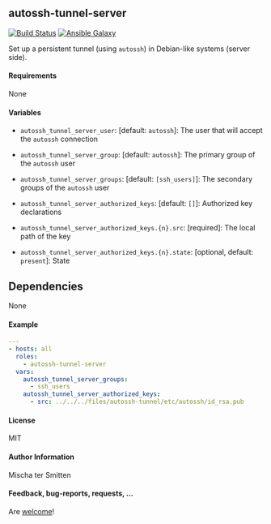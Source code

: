 ## autossh-tunnel-server 

[![Build Status](https://travis-ci.org/Oefenweb/ansible-autossh-tunnel-server.svg?branch=master)](https://travis-ci.org/Oefenweb/ansible-autossh-tunnel-server) [![Ansible Galaxy](http://img.shields.io/badge/ansible--galaxy-autossh--tunnel--server-blue.svg)](https://galaxy.ansible.com/list#/roles/4774)

Set up a persistent tunnel (using `autossh`) in Debian-like systems (server side).

#### Requirements

None

#### Variables

* `autossh_tunnel_server_user`: [default: `autossh`]: The user that will accept the `autossh` connection
* `autossh_tunnel_server_group`: [default: `autossh`]: The primary group of the `autossh` user
* `autossh_tunnel_server_groups`: [default: `[ssh_users]`]: The secondary groups of the `autossh` user

* `autossh_tunnel_server_authorized_keys`: [default: `[]`]: Authorized key declarations
* `autossh_tunnel_server_authorized_keys.{n}.src`: [required]: The local path of the key
* `autossh_tunnel_server_authorized_keys.{n}.state`: [optional, default: `present`]: State

## Dependencies

None

#### Example

```yaml
---
- hosts: all
  roles:
    - autossh-tunnel-server
  vars:
    autossh_tunnel_server_groups:
      - ssh_users
    autossh_tunnel_server_authorized_keys:
      - src: ../../../files/autossh-tunnel/etc/autossh/id_rsa.pub
```

#### License

MIT

#### Author Information

Mischa ter Smitten

#### Feedback, bug-reports, requests, ...

Are [welcome](https://github.com/Oefenweb/ansible-autossh-tunnel-server/issues)!
